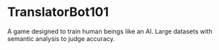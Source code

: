 # TranslatorBot101
A game designed to train human beings like an AI. Large datasets with semantic analysis to judge accuracy.

